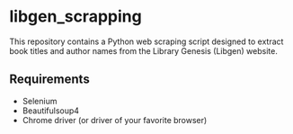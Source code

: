 # libgen_scrapping
This repository contains a Python web scraping script designed to extract book titles and author names from the Library Genesis (Libgen) website. 


## Requirements
- Selenium
- Beautifulsoup4
- Chrome driver (or driver of your favorite browser)
